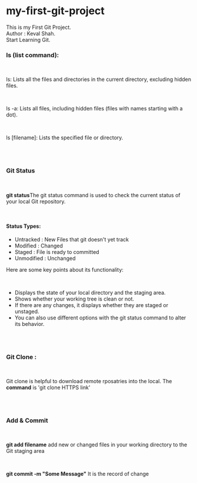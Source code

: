 # my-first-git-project

This is my First Git Project.
<br/>
Author : Keval Shah.
<br/>
Start Learning Git.
<br/>

<h3>ls (list command):</h3><br />
<p>ls: Lists all the files and directories in the current directory, excluding hidden files.</p><br />
<p>ls -a: Lists all files, including hidden files (files with names starting with a dot).</p><br />
<p>ls [filename]: Lists the specified file or directory.</p><br /><br />

<h3>Git Status</h3><br />
<p><b>git status</b>The git status command is used to check the current status of your local Git repository.</p><br />

<h4>Status Types:</h4>
<ul>
    <li>Untracked : New Files that git doesn't yet track</li>
    <li>Modified : Changed</li>
    <li>Staged : File is ready to committed</li>
    <li>Unmodified : Unchanged</li>
</ul>

<p> Here are some key points about its functionality:</p><br/>
<ul>
    <li>Displays the state of your local directory and the staging area.</li>
    <li>Shows whether your working tree is clean or not.</li>
    <li>If there are any changes, it displays whether they are staged or unstaged.</li>
    <li>You can also use different options with the git status command to alter its behavior.</li>
</ul>
<br/><br/>

<h3>Git Clone : </h3><br />
<p>Git clone is helpful to download remote rposatries into the local. The <b>command</b> is 'git clone HTTPS link' </p>
<br /><br />

<h3>Add & Commit</h3><br/>
<p><b>git add filename</b> add new or changed files in your working directory to the Git staging area</p></br>
<p><b>git commit -m "Some Message"</b> It is the record of change</p></br>
